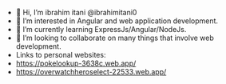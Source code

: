 - 👋 Hi, I’m ibrahim itani @ibrahimitani0
- 👀 I’m interested in Angular and web application development.
- 🌱 I’m currently learning ExpressJs/Angular/NodeJs.
- 💞️ I’m looking to collaborate on many things that involve web development.
- Links to personal websites: 
- https://pokelookup-3638c.web.app/
- https://overwatchheroselect-22533.web.app/


<!---
ibrahimitani0/ibrahimitani0 is a ✨ special ✨ repository because its `README.md` (this file) appears on your GitHub profile.
You can click the Preview link to take a look at your changes.
--->
